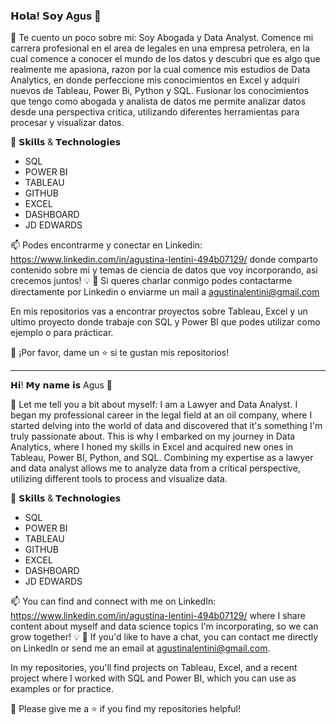 ### 𝗛𝗼𝗹𝗮! 𝗦𝗼𝘆 Agus 👋

🔎 Te cuento un poco sobre mi: Soy Abogada y Data Analyst. Comence mi carrera profesional en el area de legales en una empresa petrolera, en la cual comence a conocer el mundo de los datos y descubri que es algo que realmente me apasiona, razon por la cual comence mis estudios de Data Analytics, en donde perfeccione mis conocimientos en Excel y adquiri nuevos de Tableau, Power Bi, Python y SQL. Fusionar los conocimientos que tengo como abogada y analista de datos me permite analizar datos desde una perspectiva critica, utilizando diferentes herramientas para procesar y visualizar datos.

🌱 𝗦𝗸𝗶𝗹𝗹𝘀 & 𝗧𝗲𝗰𝗵𝗻𝗼𝗹𝗼𝗴𝗶𝗲𝘀 ⁣⁣
- SQL ⁣⁣
- POWER BI ⁣⁣
- TABLEAU ⁣⁣
- GITHUB ⁣⁣
- EXCEL
- DASHBOARD
- JD EDWARDS

📫 Podes encontrarme y conectar en Linkedin: https://www.linkedin.com/in/agustina-lentini-494b07129/ donde comparto contenido sobre mi y temas de ciencia de datos que voy incorporando, asi crecemos juntos! 💡 📧 Si queres charlar conmigo podes contactarme directamente por Linkedin o enviarme un mail a agustinalentini@gmail.com

En mis repositorios vas a encontrar proyectos sobre Tableau, Excel y un ultimo proyecto donde trabaje con SQL y Power BI que podes utilizar como ejemplo o para prácticar.

👏 ¡Por favor, dame un ⭐️ si te gustan mis repositorios!
____________________________________

𝗛𝗶! 𝗠𝘆 𝗻𝗮𝗺𝗲 𝗶𝘀 Agus 👋

🔎 Let me tell you a bit about myself: I am a Lawyer and Data Analyst. I began my professional career in the legal field at an oil company, where I started delving into the world of data and discovered that it's something I'm truly passionate about. This is why I embarked on my journey in Data Analytics, where I honed my skills in Excel and acquired new ones in Tableau, Power BI, Python, and SQL. Combining my expertise as a lawyer and data analyst allows me to analyze data from a critical perspective, utilizing different tools to process and visualize data.

🌱 𝗦𝗸𝗶𝗹𝗹𝘀 & 𝗧𝗲𝗰𝗵𝗻𝗼𝗹𝗼𝗴𝗶𝗲𝘀 ⁣⁣

- SQL ⁣⁣
- POWER BI ⁣⁣
- TABLEAU ⁣⁣
- GITHUB ⁣⁣
- EXCEL
- DASHBOARD
- JD EDWARDS
  
📫 You can find and connect with me on LinkedIn: https://www.linkedin.com/in/agustina-lentini-494b07129/ where I share content about myself and data science topics I'm incorporating, so we can grow together! 💡 📧 If you'd like to have a chat, you can contact me directly on LinkedIn or send me an email at agustinalentini@gmail.com.

In my repositories, you'll find projects on Tableau, Excel, and a recent project where I worked with SQL and Power BI, which you can use as examples or for practice.

👏 Please give me a ⭐️ if you find my repositories helpful!
